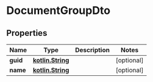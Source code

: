 # DocumentGroupDto

## Properties
Name | Type | Description | Notes
------------ | ------------- | ------------- | -------------
**guid** | [**kotlin.String**](.md) |  |  [optional]
**name** | [**kotlin.String**](.md) |  |  [optional]
